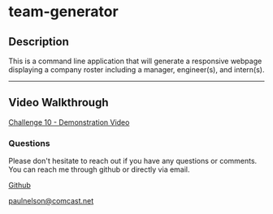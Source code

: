 # team-generator

## Description

This is a command line application that will generate a responsive webpage displaying a company roster including a manager, engineer(s), and intern(s).

---

## Video Walkthrough

<a href="https://drive.google.com/file/d/1-k1pNONtyBnldnoNMGnFtpf6wl8QBi31/view" target="_blank">Challenge 10 - Demonstration Video</a>

### Questions

Please don't hesitate to reach out if you have any questions or comments. You can reach me through github or directly via email.

[Github](https://github.com/comcel1)

paulnelson@comcast.net
